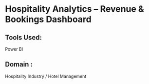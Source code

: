 # Hospitality Analytics – Revenue & Bookings Dashboard

## Tools Used: 
Power BI
## Domain : 
Hospitality Industry / Hotel Management
